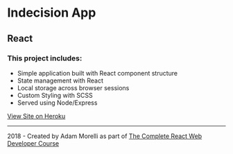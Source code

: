 # Indecision App
## React
### This project includes:
* Simple application built with React component structure
* State management with React
* Local storage across browser sessions
* Custom Styling with SCSS
* Served using Node/Express

[View Site on Heroku](https://fierce-meadow-28812.herokuapp.com/)
___
2018 - Created by Adam Morelli as part of [The Complete React Web Developer Course](https://www.udemy.com/react-2nd-edition/)